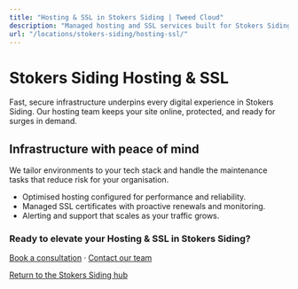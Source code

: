 ```yaml
---
title: "Hosting & SSL in Stokers Siding | Tweed Cloud"
description: "Managed hosting and SSL services built for Stokers Siding organisations."
url: "/locations/stokers-siding/hosting-ssl/"
---
```


# Stokers Siding Hosting & SSL

Fast, secure infrastructure underpins every digital experience in Stokers Siding. Our hosting team keeps your site online, protected, and ready for surges in demand.

## Infrastructure with peace of mind

We tailor environments to your tech stack and handle the maintenance tasks that reduce risk for your organisation.

- Optimised hosting configured for performance and reliability.
- Managed SSL certificates with proactive renewals and monitoring.
- Alerting and support that scales as your traffic grows.

### Ready to elevate your Hosting & SSL in Stokers Siding?

[Book a consultation](/consultation/) · [Contact our team](/contact/)

[Return to the Stokers Siding hub](/locations/stokers-siding/)
